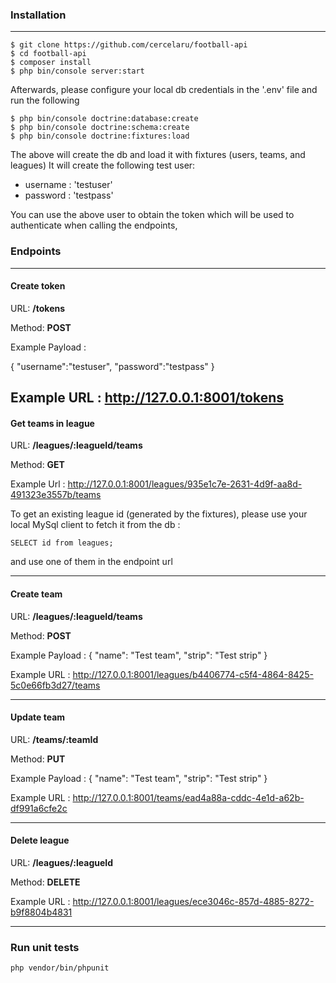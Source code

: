 ### Installation
---
```
$ git clone https://github.com/cercelaru/football-api
$ cd football-api
$ composer install
$ php bin/console server:start
```
Afterwards, please configure your local db credentials in the '.env' file and run the following
```
$ php bin/console doctrine:database:create
$ php bin/console doctrine:schema:create
$ php bin/console doctrine:fixtures:load
```
The above will create the db and load it with fixtures (users, teams, and leagues)
It will create the following test user:
- username : 'testuser'
- password : 'testpass'

You can use the above user to obtain the token which will be used to authenticate when calling the endpoints,


### Endpoints
---
#### Create token
URL: **/tokens**

Method: **POST**

Example Payload : 

{
	"username":"testuser",
	"password":"testpass"
}

Example URL : 
http://127.0.0.1:8001/tokens
---
#### Get teams in league
URL: **/leagues/:leagueId/teams**

Method: **GET**

Example Url : 
http://127.0.0.1:8001/leagues/935e1c7e-2631-4d9f-aa8d-491323e3557b/teams

To get an existing league id (generated by the fixtures), please use your local MySql client to fetch it from the db :
```
SELECT id from leagues;
```
and use one of them in the endpoint url

---
#### Create team
URL: **/leagues/:leagueId/teams**

Method: **POST**

Example Payload : 
{
  "name": "Test team",
  "strip": "Test strip"
}

Example URL : 
http://127.0.0.1:8001/leagues/b4406774-c5f4-4864-8425-5c0e66fb3d27/teams

---
#### Update team
URL: **/teams/:teamId**

Method: **PUT**

Example Payload : 
{
  "name": "Test team",
  "strip": "Test strip"
}

Example URL : 
http://127.0.0.1:8001/teams/ead4a88a-cddc-4e1d-a62b-df991a6cfe2c

---
#### Delete league
URL: **/leagues/:leagueId**

Method: **DELETE**


Example URL : 
http://127.0.0.1:8001/leagues/ece3046c-857d-4885-8272-b9f8804b4831

---


### Run unit tests
```
php vendor/bin/phpunit
```

